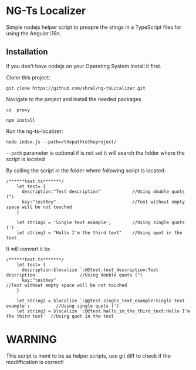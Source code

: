 # NG-Ts Localizer

Simple nodejs helper script to preapre the stings in a TypeScript files for using the Angular i18n.



## Installation
If you don't have nodejs on your Operating System install it first.

Clone this project:

`git clone https://github.com/shral/ng-tsLocalizer.git`

Navigate to the project and install the needed packages

`cd  proxy`

`npm install`

Run the ng-ts-localizer:

`node index.js --path=/thepathtotheproject/`

`--path` parameter is optional if is not set it will search the folder where the script is located

By calling the script in the folder where following script is located:

```
/******test.ts*******/
    let test= {
      description:"Test description"            //Using double quots (")
      key:"testKey"                             //Text without empty space will be not touched
    }

    let string2 = 'Single text example';        //Using single quots (')
    let string3 = "Hallo I'm the third text"    //Using quot in the text
```
It will convert it to:
```
/******test.ts*******/
    let test= {
      description:$localize `:@@test.test_description:Test description`                //Using double quots (")
      key:"testKey"                                                                    //Text without empty space will be not touched
    }

    let string2 = $localize `:@@test.single_text_example:Single text example`;          //Using single quots (')
    let string3 = $localize `:@@test.hallo_im_the_third_text:Hallo I'm the third text`  //Using quot in the text

```
# WARNING
This script is ment to be as helper scripts, use git diff to check if the modiffication is correct!


